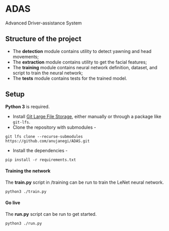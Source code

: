 # ADAS
Advanced Driver-assistance System

## Structure of the project

- The **detection** module contains utility to detect yawning and head movements;
- The **extraction** module contains utility to get the facial features;
- The **training** module contains neural network definition, dataset, and script to train the neural network;
- The **tests** module contains tests for the trained model.

## Setup

**Python 3** is required.

- Install [Git Large File Storage](https://git-lfs.github.com/), either manually or through a package like `git-lfs`.
- Clone the repository with submodules -

`git lfs clone --recurse-submodules https://github.com/anujanegi/ADAS.git`
- Install the dependencies -

`pip install -r requirements.txt`

#### Training the network
The **train.py** script in /training can be run to train the LeNet neural network.

`python3 ./train.py`

#### Go live
The **run.py** script can be run to get started.

`python3 ./run.py`
